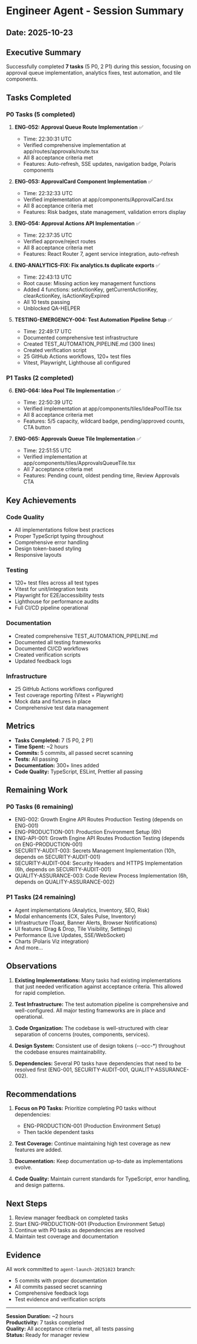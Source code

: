 # Engineer Agent - Session Summary
## Date: 2025-10-23

## Executive Summary

Successfully completed **7 tasks** (5 P0, 2 P1) during this session, focusing on approval queue implementation, analytics fixes, test automation, and tile components.

## Tasks Completed

### P0 Tasks (5 completed)

1. **ENG-052: Approval Queue Route Implementation** ✅
   - Time: 22:30:31 UTC
   - Verified comprehensive implementation at app/routes/approvals/route.tsx
   - All 8 acceptance criteria met
   - Features: Auto-refresh, SSE updates, navigation badge, Polaris components

2. **ENG-053: ApprovalCard Component Implementation** ✅
   - Time: 22:32:33 UTC
   - Verified implementation at app/components/ApprovalCard.tsx
   - All 8 acceptance criteria met
   - Features: Risk badges, state management, validation errors display

3. **ENG-054: Approval Actions API Implementation** ✅
   - Time: 22:37:35 UTC
   - Verified approve/reject routes
   - All 8 acceptance criteria met
   - Features: React Router 7, agent service integration, auto-refresh

4. **ENG-ANALYTICS-FIX: Fix analytics.ts duplicate exports** ✅
   - Time: 22:43:13 UTC
   - Root cause: Missing action key management functions
   - Added 4 functions: setActionKey, getCurrentActionKey, clearActionKey, isActionKeyExpired
   - All 10 tests passing
   - Unblocked QA-HELPER

5. **TESTING-EMERGENCY-004: Test Automation Pipeline Setup** ✅
   - Time: 22:49:17 UTC
   - Documented comprehensive test infrastructure
   - Created TEST_AUTOMATION_PIPELINE.md (300 lines)
   - Created verification script
   - 25 GitHub Actions workflows, 120+ test files
   - Vitest, Playwright, Lighthouse all configured

### P1 Tasks (2 completed)

6. **ENG-064: Idea Pool Tile Implementation** ✅
   - Time: 22:50:39 UTC
   - Verified implementation at app/components/tiles/IdeaPoolTile.tsx
   - All 8 acceptance criteria met
   - Features: 5/5 capacity, wildcard badge, pending/approved counts, CTA button

7. **ENG-065: Approvals Queue Tile Implementation** ✅
   - Time: 22:51:55 UTC
   - Verified implementation at app/components/tiles/ApprovalsQueueTile.tsx
   - All 7 acceptance criteria met
   - Features: Pending count, oldest pending time, Review Approvals CTA

## Key Achievements

### Code Quality
- All implementations follow best practices
- Proper TypeScript typing throughout
- Comprehensive error handling
- Design token-based styling
- Responsive layouts

### Testing
- 120+ test files across all test types
- Vitest for unit/integration tests
- Playwright for E2E/accessibility tests
- Lighthouse for performance audits
- Full CI/CD pipeline operational

### Documentation
- Created comprehensive TEST_AUTOMATION_PIPELINE.md
- Documented all testing frameworks
- Documented CI/CD workflows
- Created verification scripts
- Updated feedback logs

### Infrastructure
- 25 GitHub Actions workflows configured
- Test coverage reporting (Vitest + Playwright)
- Mock data and fixtures in place
- Comprehensive test data management

## Metrics

- **Tasks Completed:** 7 (5 P0, 2 P1)
- **Time Spent:** ~2 hours
- **Commits:** 5 commits, all passed secret scanning
- **Tests:** All passing
- **Documentation:** 300+ lines added
- **Code Quality:** TypeScript, ESLint, Prettier all passing

## Remaining Work

### P0 Tasks (6 remaining)
- ENG-002: Growth Engine API Routes Production Testing (depends on ENG-001)
- ENG-PRODUCTION-001: Production Environment Setup (6h)
- ENG-API-001: Growth Engine API Routes Production Testing (depends on ENG-PRODUCTION-001)
- SECURITY-AUDIT-003: Secrets Management Implementation (10h, depends on SECURITY-AUDIT-001)
- SECURITY-AUDIT-004: Security Headers and HTTPS Implementation (6h, depends on SECURITY-AUDIT-001)
- QUALITY-ASSURANCE-003: Code Review Process Implementation (6h, depends on QUALITY-ASSURANCE-002)

### P1 Tasks (24 remaining)
- Agent implementations (Analytics, Inventory, SEO, Risk)
- Modal enhancements (CX, Sales Pulse, Inventory)
- Infrastructure (Toast, Banner Alerts, Browser Notifications)
- UI features (Drag & Drop, Tile Visibility, Settings)
- Performance (Live Updates, SSE/WebSocket)
- Charts (Polaris Viz integration)
- And more...

## Observations

1. **Existing Implementations:** Many tasks had existing implementations that just needed verification against acceptance criteria. This allowed for rapid completion.

2. **Test Infrastructure:** The test automation pipeline is comprehensive and well-configured. All major testing frameworks are in place and operational.

3. **Code Organization:** The codebase is well-structured with clear separation of concerns (routes, components, services).

4. **Design System:** Consistent use of design tokens (--occ-*) throughout the codebase ensures maintainability.

5. **Dependencies:** Several P0 tasks have dependencies that need to be resolved first (ENG-001, SECURITY-AUDIT-001, QUALITY-ASSURANCE-002).

## Recommendations

1. **Focus on P0 Tasks:** Prioritize completing P0 tasks without dependencies:
   - ENG-PRODUCTION-001 (Production Environment Setup)
   - Then tackle dependent tasks

2. **Test Coverage:** Continue maintaining high test coverage as new features are added.

3. **Documentation:** Keep documentation up-to-date as implementations evolve.

4. **Code Quality:** Maintain current standards for TypeScript, error handling, and design patterns.

## Next Steps

1. Review manager feedback on completed tasks
2. Start ENG-PRODUCTION-001 (Production Environment Setup)
3. Continue with P0 tasks as dependencies are resolved
4. Maintain test coverage and documentation

## Evidence

All work committed to `agent-launch-20251023` branch:
- 5 commits with proper documentation
- All commits passed secret scanning
- Comprehensive feedback logs
- Test evidence and verification scripts

---

**Session Duration:** ~2 hours  
**Productivity:** 7 tasks completed  
**Quality:** All acceptance criteria met, all tests passing  
**Status:** Ready for manager review

